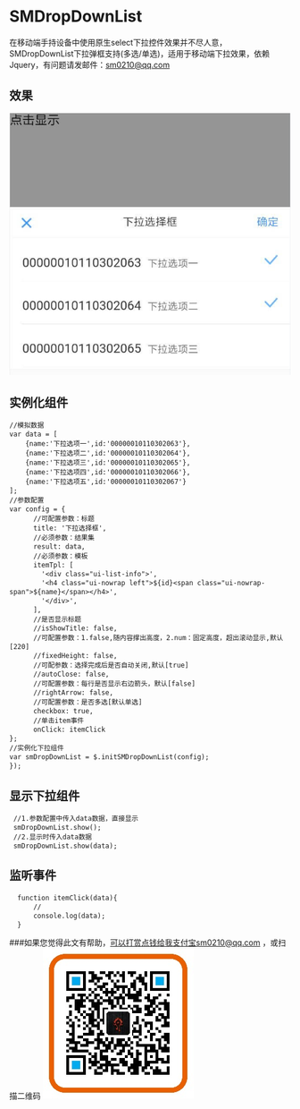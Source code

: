 # SMDropDownList
在移动端手持设备中使用原生select下拉控件效果并不尽人意，SMDropDownList下拉弹框支持(多选/单选)，适用于移动端下拉效果，依赖Jquery，有问题请发邮件：sm0210@qq.com

## 效果

![](https://github.com/sm0210/SMDropDownList/blob/master/SMDropDownList.jpg "SMDropDownList")

## 实例化组件
````
//模拟数据
var data = [
	{name:'下拉选项一',id:'00000010110302063'},
	{name:'下拉选项二',id:'00000010110302064'},
	{name:'下拉选项三',id:'00000010110302065'},
	{name:'下拉选项四',id:'00000010110302066'},
	{name:'下拉选项五',id:'00000010110302067'}
];
//参数配置    
var config = {
      //可配置参数：标题
      title: '下拉选择框',
      //必须参数：结果集
      result: data,
      //必须参数：模板
      itemTpl: [
        '<div class="ui-list-info">',
        '<h4 class="ui-nowrap left">${id}<span class="ui-nowrap-span">${name}</span></h4>',
        '</div>',
      ],
      //是否显示标题
      //isShowTitle: false,
      //可配置参数：1.false,随内容撑出高度，2.num：固定高度，超出滚动显示,默认[220]
      //fixedHeight: false,
      //可配参数：选择完成后是否自动关闭,默认[true]
      //autoClose: false,
      //可配置参数：每行是否显示右边箭头，默认[false]
      //rightArrow: false,
      //可配置参数：是否多选[默认单选]
      checkbox: true,
      //单击item事件
      onClick: itemClick
};
//实例化下拉组件
var smDropDownList = $.initSMDropDownList(config);
}); 
 ````
 
 ## 显示下拉组件
 ````
  //1.参数配置中传入data数据，直接显示
  smDropDownList.show();
  //2.显示时传入data数据
  smDropDownList.show(data);
 ````
 
 ## 监听事件
````
  function itemClick(data){
	  //
	  console.log(data);
  }

 ````
 
 ###如果您觉得此文有帮助，可以打赏点钱给我支付宝sm0210@qq.com ，或扫描二维码
![](https://github.com/sm0210/SMCalendar/blob/master/sm0210%40qq.com.jpg "sm0210@qq.com")


